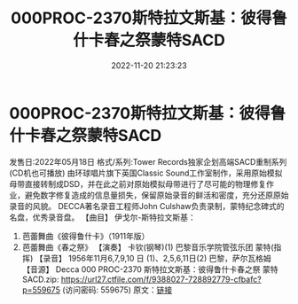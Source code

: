 ﻿---
title: 000PROC-2370斯特拉文斯基：彼得鲁什卡春之祭蒙特SACD
date: 2022-11-20 21:23:23
categories: 新碟专辑、稀有等精品
tags: 纯音雅乐
---
# 000PROC-2370斯特拉文斯基：彼得鲁什卡春之祭蒙特SACD

发售日:2022年05月18日
格式/系列:Tower Records独家企划高端SACD重制系列(CD机也可播放)
由环球唱片旗下英国Classic
Sound工作室制作，采用原始模拟母带直接转制成DSD，并在此之前对原始模拟母带进行了尽可能的物理修复作业，避免数字修复造成的信息量损失，保留原始录音的鲜活和密度，充分还原原始录音的风貌。
DECCA著名录音工程师John Culshaw负责录制，蒙特纪念碑式的名盘，优秀录音盘。
【曲目】
伊戈尔-斯特拉文斯基：
1. 芭蕾舞曲《彼得鲁什卡》（1911年版）
2. 芭蕾舞曲《春之祭》
【演奏】
卡钦(钢琴)(1)
巴黎音乐学院管弦乐团
蒙特(指挥)
【录音】
1956年11月6,7,9,10 日 (1)、2,5,6,11日(2)
巴黎，萨尔瓦格姆
【音源】
Decca
000 PROC-2370 斯特拉文斯基：彼得鲁什卡春之祭 蒙特
SACD.zip: https://url27.ctfile.com/f/9388027-728892779-cfbafc?p=559675
(访问密码: 559675)
原文：[链接](https://blog.sina.com.cn/s/blog_1647c7e76010310cl.html)
